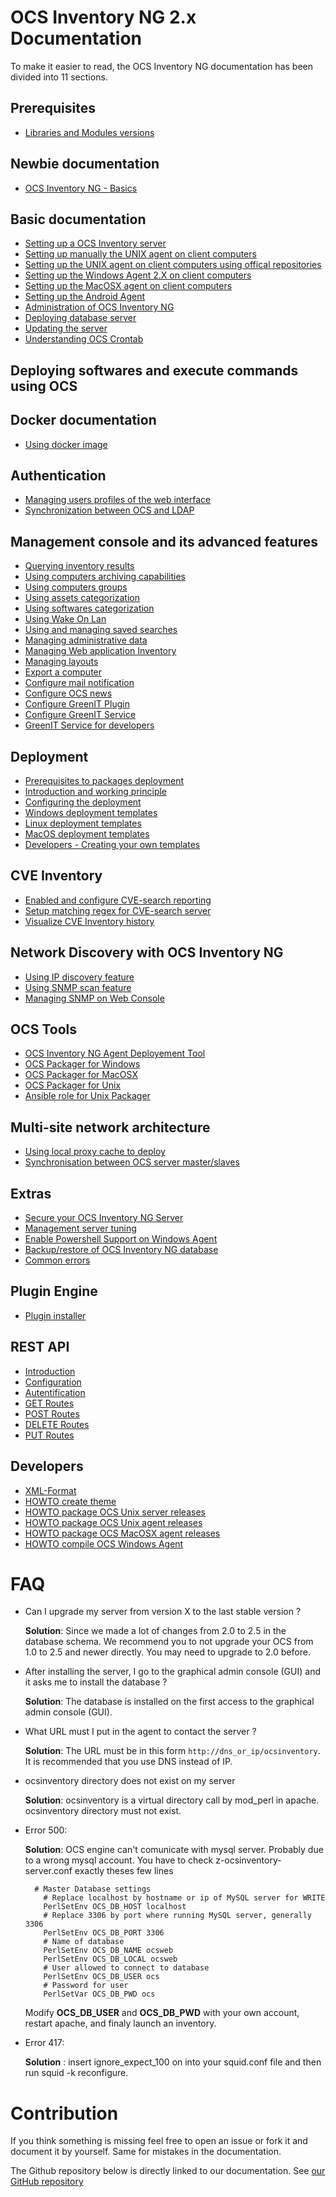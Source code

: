 # OCS Inventory NG 2.x Documentation

To make it easier to read, the OCS Inventory NG documentation has been divided into 11 sections.

## Prerequisites

- [Libraries and Modules versions](01.Prerequisites/Libraries-version.md)

## Newbie documentation

- [OCS Inventory NG - Basics](02.Newbie-documentation/OCS-Inventory-NG-Basics.md)

## Basic documentation

- [Setting up a OCS Inventory server](03.Basic-documentation/Setting-up-a-OCS-Inventory-Server.md)
- [Setting up manually the UNIX agent on client computers](03.Basic-documentation/Setting-up-the-UNIX-agent-manually-on-client-computers.md)
- [Setting up the UNIX agent on client computers using offical repositories](03.Basic-documentation/Setting-up-the-UNIX-agent-using-repository-on-client-computers.md)
- [Setting up the Windows Agent 2.X on client computers](03.Basic-documentation/Setting-up-the-Windows-Agent-2.x-on-client-computers.md)
- [Setting up the MacOSX agent on client computers](03.Basic-documentation/Setting-up-the-MacOSX-agent-on-client-computers.md)
- [Setting up the Android Agent](03.Basic-documentation/Setting-up-the-Android-Agent.md)
- [Administration of OCS Inventory NG](03.Basic-documentation/Administration-of-OCS-Inventory-NG.md)
- [Deploying database server](03.Basic-documentation/Deploying-database-server.md)
- [Updating the server](03.Basic-documentation/Updating-the-server.md)
- [Understanding OCS Crontab](03.Basic-documentation/Understanding-OCS-Crontab.md)

## Deploying softwares and execute commands using OCS

## Docker documentation

- [Using docker image](13.Docker-documentation/Using-the-docker-image.md)

## Authentication

- [Managing users profiles of the web interface](04.Management-console-and-its-advanced-features/Managing-users-profiles-of-the-web-interface.md)
- [Synchronization between OCS and LDAP](04.Management-console-and-its-advanced-features/Synchronization-between-OCS-and-LDAP.md)

## Management console and its advanced features

- [Querying inventory results](04.Management-console-and-its-advanced-features/Querying-inventory-results.md)
- [Using computers archiving capabilities](04.Management-console-and-its-advanced-features/Using-computers-archive-feature.md)
- [Using computers groups](04.Management-console-and-its-advanced-features/Using-computers-groups.md)
- [Using assets categorization](04.Management-console-and-its-advanced-features/Using-Assets-Categorization.md)
- [Using softwares categorization](04.Management-console-and-its-advanced-features/Using-Software-Categorization.md)
- [Using Wake On Lan](04.Management-console-and-its-advanced-features/Using-wake-on-lan-feature.md)
- [Using and managing saved searches](04.Management-console-and-its-advanced-features/Using-Saved-Searches.md)
- [Managing administrative data](04.Management-console-and-its-advanced-features/Managing-administrative-data.md)
- [Managing Web application Inventory](04.Management-console-and-its-advanced-features/Managing-SAAS-inventory.md)
- [Managing layouts](04.Management-console-and-its-advanced-features/Layout-management.md)
- [Export a computer](04.Management-console-and-its-advanced-features/Export-a-computer.md)
- [Configure mail notification](04.Management-console-and-its-advanced-features/Configure-mail-notification.md)
- [Configure OCS news](04.Management-console-and-its-advanced-features/Configure-OCS-news.md)
- [Configure GreenIT Plugin](04.Management-console-and-its-advanced-features/GreenIT-plugin-installation.md)
- [Configure GreenIT Service](04.Management-console-and-its-advanced-features/GreenIT-service-installation.md)
- [GreenIT Service for developers](04.Management-console-and-its-advanced-features/GreenIT-service-developers.md)

## Deployment

- [Prerequisites to packages deployment](05.Deployment/Prerequisites.md)
- [Introduction and working principle](05.Deployment/Introduction.md)
- [Configuring the deployment](05.Deployment/Configuration.md)
- [Windows deployment templates](05.Deployment/Windows/Summary.md)
- [Linux deployment templates](05.Deployment/Linux/Summary.md)
- [MacOS deployment templates](05.Deployment/Mac/Summary.md)
- [Developers - Creating your own templates](05.Deployment/Developers.md)

## CVE Inventory

- [Enabled and configure CVE-search reporting](04.Management-console-and-its-advanced-features/CVE-Search-management.md)
- [Setup matching regex for CVE-search server](04.Management-console-and-its-advanced-features/CVE-Search-match-regex.md)
- [Visualize CVE Inventory history](04.Management-console-and-its-advanced-features/CVE-Search-visualize-history.md)

## Network Discovery with OCS Inventory NG

- [Using IP discovery feature](06.Network-Discovery-with-OCS-Inventory-NG/Using-IP-discovery-feature.md)
- [Using SNMP scan feature](06.Network-Discovery-with-OCS-Inventory-NG/Using-SNMP-scan-feature.md)
- [Managing SNMP on Web Console](06.Network-Discovery-with-OCS-Inventory-NG/Managing-and-using-SNMP-feature.md)

## OCS Tools

- [OCS Inventory NG Agent Deployement Tool](07.OCS-Tools/OCS-Inventory-NG-Agent-Deployement-Tool.md)
- [OCS Packager for Windows](07.OCS-Tools/OCS-Windows-Packager.md)
- [OCS Packager for MacOSX](07.OCS-Tools/OCS-MacOSX-Packager.md)
- [OCS Packager for Unix](07.OCS-Tools/OCS-Unix-Packager.md)
- [Ansible role for Unix Packager](07.OCS-Tools/OCS-Ansible-Role-for-Unix-Packager.md)

## Multi-site network architecture

- [Using local proxy cache to deploy](08.Multi-site-network-architecture/Using-local-proxy-cache-to-deploy.md)
- [Synchronisation between OCS server master/slaves](08.Multi-site-network-architecture/Synchronisation-between-OCS-server-master-slaves.md)

## Extras

- [Secure your OCS Inventory NG Server](09.Extras/Secure-your-OCS-Inventory-NG-Server.md)
- [Management server tuning](09.Extras/Management-server-tuning.md)
- [Enable Powershell Support on Windows Agent](09.Extras/Enable-Powershell-Support-on-Windows-Agent.md)
- [Backup/restore of OCS Inventory NG database ](09.Extras/Backup-restore-of-OCS-Inventory-NG-database.md)
- [Common errors](09.Extras/Common-errors.md)

## Plugin Engine

- [Plugin installer](10.Plugin-engine/Using-plugins-installer.md)

## REST API

- [Introduction](11.Rest-API/Introduction.md)
- [Configuration](11.Rest-API/Configuration.md)
- [Autentification](11.Rest-API/Authentification.md)
- [GET Routes](11.Rest-API/GET-Routes.md)
- [POST Routes](11.Rest-API/POST-Routes.md)
- [DELETE Routes](11.Rest-API/DELETE-Routes.md)
- [PUT Routes](11.Rest-API/PUT-Routes.md)

## Developers

- [XML-Format](12.Developers/XML-Format.md)
- [HOWTO create theme](12.Developers/HOWTO-create-theme.md)
- [HOWTO package OCS Unix server releases](12.Developers/HOWTO-package-OCS-Unix-server-releases.md)
- [HOWTO package OCS Unix agent releases](12.Developers/HOWTO-package-OCS-Unix-agent-releases.md)
- [HOWTO package OCS MacOSX agent releases](12.Developers/HOWTO-package-OCS-MacOSX-agent-releases.md)
- [HOWTO compile OCS Windows Agent](12.Developers/HOWTO-compile-OCS-Windows-Agent.md)

# FAQ

- Can I upgrade my server from version X to the last stable version ?

  **Solution**: Since we made a lot of changes from 2.0 to 2.5 in the database schema. We recommend you to not upgrade your OCS from 1.0 to 2.5 and newer directly. You may need to upgrade to 2.0 before.

- After installing the server, I go to the graphical admin console (GUI) and it asks me to install the database ?

  **Solution**: The database is installed on the first access to the graphical admin console (GUI).

- What URL must I put in the agent to contact the server ?

  **Solution**: The URL must be in this form `http://dns_or_ip/ocsinventory`. It is recommended that you use DNS instead of IP.

- ocsinventory directory does not exist on my server

  **Solution**: ocsinventory is a virtual directory call by mod_perl in apache. ocsinventory directory must not exist.

- Error 500:

  **Solution**: OCS engine can't comunicate with mysql server. Probably due to a wrong mysql account. You have to check z-ocsinventory-server.conf exactly theses few lines

        # Master Database settings
          # Replace localhost by hostname or ip of MySQL server for WRITE
          PerlSetEnv OCS_DB_HOST localhost
          # Replace 3306 by port where running MySQL server, generally 3306
          PerlSetEnv OCS_DB_PORT 3306
          # Name of database
          PerlSetEnv OCS_DB_NAME ocsweb
          PerlSetEnv OCS_DB_LOCAL ocsweb
          # User allowed to connect to database
          PerlSetEnv OCS_DB_USER ocs
          # Password for user
          PerlSetVar OCS_DB_PWD ocs

  Modify **OCS_DB_USER** and **OCS_DB_PWD** with your own account, restart apache, and finaly launch an inventory.

- Error 417:

  **Solution** : insert ignore_expect_100 on into your squid.conf file and then run squid -k reconfigure.

# Contribution

If you think something is missing feel free to open an issue or fork it and document it by yourself.
Same for mistakes in the documentation.

The Github repository below is directly linked to our documentation.
See [our GitHub repository](https://github.com/OCSInventory-NG/Wiki)
